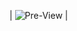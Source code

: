 | ![Pre-View](https://cdn.discordapp.com/attachments/1145111011435761715/1199478863248502894/image.png?ex=65c2b0be&is=65b03bbe&hm=b1a0316ee952c98dcb9d7f8e436fad2e4e535fbbd8550bc6e8e0ad2591de0426&) |